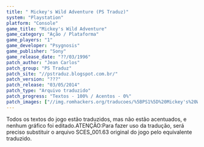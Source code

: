```yaml
---
title: " Mickey's Wild Adventure (PS Traduz)"
system: "Playstation"
platform: "Console"
game_title: "Mickey's Wild Adventure"
game_category: "Ação / Plataforma"
game_players: "1"
game_developer: "Psygnosis"
game_publisher: "Sony"
game_release_date: "??/03/1996"
patch_author: "Jean Carlos"
patch_group: "PS Traduz"
patch_site: "//pstraduz.blogspot.com.br/"
patch_version: "???"
patch_release: "03/05/2014"
patch_type: "Arquivo traduzido"
patch_progress: "Textos - 100% / Acentos - 0%"
patch_images: ["//img.romhackers.org/traducoes/%5BPS1%5D%20Mickey's%20Wild%20Adventure%20-%20PS%20Traduz%20-%201.jpg","//img.romhackers.org/traducoes/%5BPS1%5D%20Mickey's%20Wild%20Adventure%20-%20PS%20Traduz%20-%202.jpg","//img.romhackers.org/traducoes/%5BPS1%5D%20Mickey's%20Wild%20Adventure%20-%20PS%20Traduz%20-%203.jpg"]
---
```

Todos os textos do jogo estão traduzidos, mas não estão acentuados, e nenhum gráfico foi editado.ATENÇÃO:Para fazer uso da tradução, será preciso substituir o arquivo SCES_001.63 original do jogo pelo equivalente traduzido.